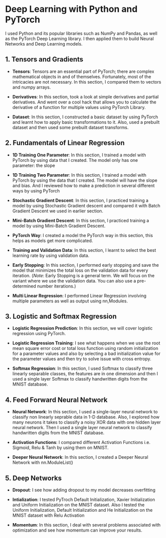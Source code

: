 # Deep Learning with Python and PyTorch
I used Python and its popular libraries such as NumPy and Pandas, as well as the PyTorch Deep Learning library. I then applied them to build Neural Networks and Deep Learning models.

## 1. Tensors and Gradients
- **Tensors**: Tensors are an essential part of PyTorch; there are complex mathematical objects in and of themselves. Fortunately, most of the intricacies are not necessary. In this section, I compared them to vectors and numpy arrays.

- **Derivatives**: In this section, took a look at simple derivatives and partial derivatives. And went over a cool hack that allows you to calculate the derivative of a function for multiple values using PyTorch Library.

- **Dataset**: In this section, I constructed a basic dataset by using PyTorch and learnt how to apply basic transformations to it. Also, used a prebuilt dataset and then used some prebuilt dataset transforms.

## 2. Fundamentals of Linear Regression
- **1D Training One Parameter**: In this section, I trained a model with PyTorch by using data that I created. The model only has one parameter: the slope

- **1D Training Two Parameter**: In this section, I trained a model with PyTorch by using the data that I created. The model will have the slope and bias. And l reviewed how to make a prediction in several different ways by using PyTorch

- **Stochastic Gradient Descent**: In this section, I practiced training a model by using Stochastic Gradient descent and compared it with Batch Gradient Descent we used in earlier section.

- **Mini-Batch Gradient Descent**: In this section, l practiced training a model by using Mini-Batch Gradient Descent.

- **PyTorch Way**: I created a model the PyTorch way in this section, this helps as models get more complicated.

- **Training and Validation Data**: In this section, I learnt to select the best learning rate by using validation data.

- **Early Stopping**: In this section, I performed early stopping and save the model that minimizes the total loss on the validation data for every iteration. (*Note*: Early Stopping is a general term. We will focus on the variant where we use the validation data. You can also use a pre-determined number iterations.)

- **Multi Linear Regression**: I performed Linear Regression involving multiple parameters as well as output using nn,Modules.

## 3. Logistic and Softmax Regression
- **Logistic Regression Prediction**: In this section, we will cover logistic regression using PyTorch.

- **Logistic Regression Training**: I see what happens when we use the root mean square error cost or total loss function using random initialization for a parameter values and also by selecting a bad initialization value for the parameter values and then try to solve issue with cross entropy.

- **Softmax Regression**: In this section, I used Softmax to classify three linearly separable classes, the features are in one dimension and then I used a single layer Softmax to classify handwritten digits from the MNIST database.

## 4. Feed Forward Neural Network
- **Neural Network**: In this section, I used a single-layer neural network to classify non linearly seprable data in 1-D database. Also, I explored how many neurons it takes to classify a noisy XOR data with one hidden layer neural network. Then I used a single layer neural network to classify handwritten digits from the MNIST database.

- **Activation Functions**: I compared different Activation Functions i.e. Sigmoid, Relu & Tanh by using them on MNIST.

- **Deeper Neural Network**: In this section, I created a Deeper Neural Network with nn.ModuleList()

## 5. Deep Networks
- **Dropout**: I see how adding dropout to my model decreases overfitting

- **Intialization**: I tested PyTroch Default Initialization, Xavier Initialization and Uniform Initialization on the MNIST dataset. Also I tested the Uniform Initialization, Default Initialization and He Initialization on the MNIST dataset with Relu Activation

- **Momentum**: In this section, I deal with several problems associated with optimization and see how momentum can improve your results.
